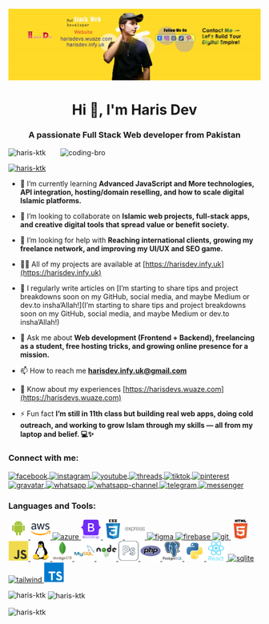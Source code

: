 ![logo](https://github.com/Haris-Ktk/Haris-Ktk/blob/main/github.jpg )   

<h1 align="center">Hi 👋, I'm Haris Dev</h1>
<h3 align="center">A passionate Full Stack Web developer from Pakistan</h3>

<img align="right" alt="coding-bro" width="400" src="https://media.giphy.com/media/v1.Y2lkPWVjZjA1ZTQ3bnNpOTc5ZTd4ejY5bzFsaTd2Z3l6bmlwdnU4N2ZrdGVubTIwbXJ2OSZlcD12MV9naWZzX3JlbGF0ZWQmY3Q9Zw/Y4ak9Ki2GZCbJxAnJD/giphy.gif">


<p align="left"> <img src="https://komarev.com/ghpvc/?username=haris-ktk&label=Profile%20views&color=0e75b6&style=flat" alt="haris-ktk" /> </p>

<p align="left"> <a href="https://github.com/ryo-ma/github-profile-trophy"><img src="https://github-profile-trophy.vercel.app/?username=haris-ktk" alt="haris-ktk" /></a> </p>

- 🌱 I’m currently learning **Advanced JavaScript and More technologies, API integration, hosting/domain reselling, and how to scale digital Islamic platforms.**

- 👯 I’m looking to collaborate on **Islamic web projects, full-stack apps, and creative digital tools that spread value or benefit society.**

- 🤝 I’m looking for help with **Reaching international clients, growing my freelance network, and improving my UI/UX and SEO game.**

- 👨‍💻 All of my projects are available at [https://harisdev.infy.uk](https://harisdev.infy.uk)

- 📝 I regularly write articles on [I’m starting to share tips and project breakdowns soon on my GitHub, social media, and maybe Medium or dev.to insha’Allah!](I’m starting to share tips and project breakdowns soon on my GitHub, social media, and maybe Medium or dev.to insha’Allah!)

- 💬 Ask me about **Web development (Frontend + Backend), freelancing as a student, free hosting tricks, and growing online presence for a mission.**

- 📫 How to reach me **harisdev.infy.uk@gmail.com**

- 📄 Know about my experiences [https://harisdevs.wuaze.com](https://harisdevs.wuaze.com)

- ⚡ Fun fact **I’m still in 11th class but building real web apps, doing cold outreach, and working to grow Islam through my skills — all from my laptop and belief. 💻✨**

<h3 align="left">Connect with me:</h3>
<p align="left">
  <a href="https://fb.com/harisdev.infy.uk/" target="_blank">
    <img align="center" src="https://raw.githubusercontent.com/rahuldkjain/github-profile-readme-generator/master/src/images/icons/Social/facebook.svg" alt="facebook" height="30" width="40" />
  </a>
  <a href="https://instagram.com/harisdev.infy.uk" target="_blank">
    <img align="center" src="https://raw.githubusercontent.com/rahuldkjain/github-profile-readme-generator/master/src/images/icons/Social/instagram.svg" alt="instagram" height="30" width="40" />
  </a>
  <a href="https://www.youtube.com/c/@harisdev.infy.uk7" target="_blank">
    <img align="center" src="https://raw.githubusercontent.com/rahuldkjain/github-profile-readme-generator/master/src/images/icons/Social/youtube.svg" alt="youtube" height="30" width="40" />
  </a>
  <a href="https://threads.net/@harisdev.infy.uk" target="_blank">
    <img align="center" src="https://cdn.simpleicons.org/threads/000000" alt="threads" height="30" width="40" />
  </a>
  <a href="https://www.tiktok.com/@harisdev.infy.uk/" target="_blank">
    <img align="center" src="https://cdn.simpleicons.org/tiktok/000000" alt="tiktok" height="30" width="40" />
  </a>
  <a href="https://pinterest.com/harisdevinfyuk" target="_blank">
    <img align="center" src="https://cdn.simpleicons.org/pinterest/BD081C" alt="pinterest" height="30" width="40" />
  </a>
  <a href="https://gravatar.com/harisdevinfyuk" target="_blank">
    <img align="center" src="https://cdn.simpleicons.org/gravatar/000000" alt="gravatar" height="30" width="40" />
  </a>
  <a href="https://wa.me/923299562142" target="_blank">
    <img align="center" src="https://cdn.simpleicons.org/whatsapp/25D366" alt="whatsapp" height="30" width="40" />
  </a>
  <a href="https://whatsapp.com/channel/0029Vb5ixZYDOQIgIRREtm1N" target="_blank">
    <img align="center" src="https://cdn.simpleicons.org/whatsapp/128C7E" alt="whatsapp-channel" height="30" width="40" />
  </a>
  <a href="https://t.me/haris_dev" target="_blank">
    <img align="center" src="https://cdn.simpleicons.org/telegram/26A5E4" alt="telegram" height="30" width="40" />
  </a>
  <a href="https://m.me/harisdev.infy.uk" target="_blank">
    <img align="center" src="https://cdn.simpleicons.org/messenger/0078FF" alt="messenger" height="30" width="40" />
  </a>
</p>


<h3 align="left">Languages and Tools:</h3>
<p align="left"> <a href="https://developer.android.com" target="_blank" rel="noreferrer"> <img src="https://raw.githubusercontent.com/devicons/devicon/master/icons/android/android-original-wordmark.svg" alt="android" width="40" height="40"/> </a> <a href="https://aws.amazon.com" target="_blank" rel="noreferrer"> <img src="https://raw.githubusercontent.com/devicons/devicon/master/icons/amazonwebservices/amazonwebservices-original-wordmark.svg" alt="aws" width="40" height="40"/> </a> <a href="https://azure.microsoft.com/en-in/" target="_blank" rel="noreferrer"> <img src="https://www.vectorlogo.zone/logos/microsoft_azure/microsoft_azure-icon.svg" alt="azure" width="40" height="40"/> </a> <a href="https://getbootstrap.com" target="_blank" rel="noreferrer"> <img src="https://raw.githubusercontent.com/devicons/devicon/master/icons/bootstrap/bootstrap-plain-wordmark.svg" alt="bootstrap" width="40" height="40"/> </a> <a href="https://www.w3schools.com/css/" target="_blank" rel="noreferrer"> <img src="https://raw.githubusercontent.com/devicons/devicon/master/icons/css3/css3-original-wordmark.svg" alt="css3" width="40" height="40"/> </a> <a href="https://expressjs.com" target="_blank" rel="noreferrer"> <img src="https://raw.githubusercontent.com/devicons/devicon/master/icons/express/express-original-wordmark.svg" alt="express" width="40" height="40"/> </a> <a href="https://www.figma.com/" target="_blank" rel="noreferrer"> <img src="https://www.vectorlogo.zone/logos/figma/figma-icon.svg" alt="figma" width="40" height="40"/> </a> <a href="https://firebase.google.com/" target="_blank" rel="noreferrer"> <img src="https://www.vectorlogo.zone/logos/firebase/firebase-icon.svg" alt="firebase" width="40" height="40"/> </a> <a href="https://git-scm.com/" target="_blank" rel="noreferrer"> <img src="https://www.vectorlogo.zone/logos/git-scm/git-scm-icon.svg" alt="git" width="40" height="40"/> </a> <a href="https://www.w3.org/html/" target="_blank" rel="noreferrer"> <img src="https://raw.githubusercontent.com/devicons/devicon/master/icons/html5/html5-original-wordmark.svg" alt="html5" width="40" height="40"/> </a> <a href="https://developer.mozilla.org/en-US/docs/Web/JavaScript" target="_blank" rel="noreferrer"> <img src="https://raw.githubusercontent.com/devicons/devicon/master/icons/javascript/javascript-original.svg" alt="javascript" width="40" height="40"/> </a> <a href="https://www.linux.org/" target="_blank" rel="noreferrer"> <img src="https://raw.githubusercontent.com/devicons/devicon/master/icons/linux/linux-original.svg" alt="linux" width="40" height="40"/> </a> <a href="https://www.mongodb.com/" target="_blank" rel="noreferrer"> <img src="https://raw.githubusercontent.com/devicons/devicon/master/icons/mongodb/mongodb-original-wordmark.svg" alt="mongodb" width="40" height="40"/> </a> <a href="https://www.mysql.com/" target="_blank" rel="noreferrer"> <img src="https://raw.githubusercontent.com/devicons/devicon/master/icons/mysql/mysql-original-wordmark.svg" alt="mysql" width="40" height="40"/> </a> <a href="https://nodejs.org" target="_blank" rel="noreferrer"> <img src="https://raw.githubusercontent.com/devicons/devicon/master/icons/nodejs/nodejs-original-wordmark.svg" alt="nodejs" width="40" height="40"/> </a> <a href="https://www.photoshop.com/en" target="_blank" rel="noreferrer"> <img src="https://raw.githubusercontent.com/devicons/devicon/master/icons/photoshop/photoshop-line.svg" alt="photoshop" width="40" height="40"/> </a> <a href="https://www.php.net" target="_blank" rel="noreferrer"> <img src="https://raw.githubusercontent.com/devicons/devicon/master/icons/php/php-original.svg" alt="php" width="40" height="40"/> </a> <a href="https://www.postgresql.org" target="_blank" rel="noreferrer"> <img src="https://raw.githubusercontent.com/devicons/devicon/master/icons/postgresql/postgresql-original-wordmark.svg" alt="postgresql" width="40" height="40"/> </a> <a href="https://www.python.org" target="_blank" rel="noreferrer"> <img src="https://raw.githubusercontent.com/devicons/devicon/master/icons/python/python-original.svg" alt="python" width="40" height="40"/> </a> <a href="https://reactjs.org/" target="_blank" rel="noreferrer"> <img src="https://raw.githubusercontent.com/devicons/devicon/master/icons/react/react-original-wordmark.svg" alt="react" width="40" height="40"/> </a> <a href="https://www.sqlite.org/" target="_blank" rel="noreferrer"> <img src="https://www.vectorlogo.zone/logos/sqlite/sqlite-icon.svg" alt="sqlite" width="40" height="40"/> </a> <a href="https://tailwindcss.com/" target="_blank" rel="noreferrer"> <img src="https://www.vectorlogo.zone/logos/tailwindcss/tailwindcss-icon.svg" alt="tailwind" width="40" height="40"/> </a> <a href="https://www.typescriptlang.org/" target="_blank" rel="noreferrer"> <img src="https://raw.githubusercontent.com/devicons/devicon/master/icons/typescript/typescript-original.svg" alt="typescript" width="40" height="40"/> </a> </p>

<p><img align="left" src="https://github-readme-stats.vercel.app/api/top-langs?username=haris-ktk&show_icons=true&locale=en&layout=compact" alt="haris-ktk" /></p>

<p>&nbsp;<img align="center" src="https://github-readme-stats.vercel.app/api?username=haris-ktk&show_icons=true&locale=en" alt="haris-ktk" /></p>

<p><img align="center" src="https://github-readme-streak-stats.herokuapp.com/?user=haris-ktk&" alt="haris-ktk" /></p>
